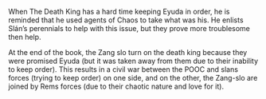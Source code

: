 When The Death King has a hard time keeping Eyuda in order, he is reminded that he used agents of Chaos to take what was his. He enlists Slán’s perennials to help with this issue, but they prove more troublesome then help. 

At the end of the book, the Zang slo turn on the death king because they were promised Eyuda (but it was taken away from them due to their inability to keep order). This results in a civil war between the POOC and slans forces (trying to keep order) on one side, and on the other, the Zang-slo are joined by Rems forces (due to their chaotic nature and love for it). 

